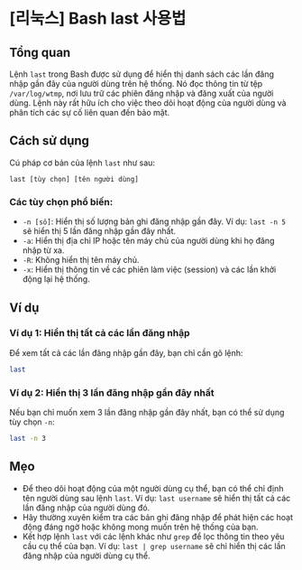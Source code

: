 # [리눅스] Bash last 사용법

## Tổng quan
Lệnh `last` trong Bash được sử dụng để hiển thị danh sách các lần đăng nhập gần đây của người dùng trên hệ thống. Nó đọc thông tin từ tệp `/var/log/wtmp`, nơi lưu trữ các phiên đăng nhập và đăng xuất của người dùng. Lệnh này rất hữu ích cho việc theo dõi hoạt động của người dùng và phân tích các sự cố liên quan đến bảo mật.

## Cách sử dụng
Cú pháp cơ bản của lệnh `last` như sau:

```
last [tùy chọn] [tên người dùng]
```

### Các tùy chọn phổ biến:
- `-n [số]`: Hiển thị số lượng bản ghi đăng nhập gần đây. Ví dụ: `last -n 5` sẽ hiển thị 5 lần đăng nhập gần đây nhất.
- `-a`: Hiển thị địa chỉ IP hoặc tên máy chủ của người dùng khi họ đăng nhập từ xa.
- `-R`: Không hiển thị tên máy chủ.
- `-x`: Hiển thị thông tin về các phiên làm việc (session) và các lần khởi động lại hệ thống.

## Ví dụ
### Ví dụ 1: Hiển thị tất cả các lần đăng nhập
Để xem tất cả các lần đăng nhập gần đây, bạn chỉ cần gõ lệnh:

```bash
last
```

### Ví dụ 2: Hiển thị 3 lần đăng nhập gần đây nhất
Nếu bạn chỉ muốn xem 3 lần đăng nhập gần đây nhất, bạn có thể sử dụng tùy chọn `-n`:

```bash
last -n 3
```

## Mẹo
- Để theo dõi hoạt động của một người dùng cụ thể, bạn có thể chỉ định tên người dùng sau lệnh `last`. Ví dụ: `last username` sẽ hiển thị tất cả các lần đăng nhập của người dùng đó.
- Hãy thường xuyên kiểm tra các bản ghi đăng nhập để phát hiện các hoạt động đáng ngờ hoặc không mong muốn trên hệ thống của bạn.
- Kết hợp lệnh `last` với các lệnh khác như `grep` để lọc thông tin theo yêu cầu cụ thể của bạn. Ví dụ: `last | grep username` sẽ chỉ hiển thị các lần đăng nhập của người dùng cụ thể.